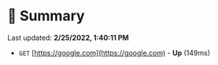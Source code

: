 # 📖 Summary
Last updated: **2/25/2022, 1:40:11 PM**

- `GET` [https://google.com](https://google.com) - **Up** (149ms)
